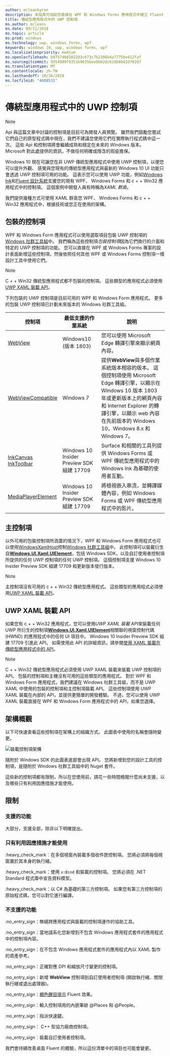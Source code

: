 ```yaml
---
author: mcleanbyron
description: 本指南可協助您直接在 WPF 和 Windows Forms 應用程式中建立 Fluent 型 UWP UI
title: 傳統型應用程式中的 UWP 控制項
ms.author: mcleans
ms.date: 09/21/2018
ms.topic: article
ms.prod: windows
ms.technology: uwp, windows forms, wpf
keywords: windows 10, uwp, windows forms, wpf
ms.localizationpriority: medium
ms.openlocfilehash: b9757466502283c673c7b2106b4a7775be412faf
ms.sourcegitcommit: 9354909f9351b9635bee9bb2dc62db60d2d70107
ms.translationtype: MT
ms.contentlocale: zh-TW
ms.lasthandoff: 10/16/2018
ms.locfileid: "4688531"
---
```

# <a name="uwp-controls-in-desktop-applications"></a>傳統型應用程式中的 UWP 控制項

> [!NOTE]
> Api 與這篇文章中討論的控制項是目前可為開發人員預覽。 雖然我們鼓勵您嘗試它們自己的原型程式碼中現在，我們不建議您使用它們在實際執行程式碼中這一次。 這些 Api 和控制項將會繼續成熟和穩定在未來的 Windows 版本。 Microsoft 對此處提供的資訊，不做任何明確或隱含的瑕疵擔保。

Windows 10 現在可讓您在非 UWP 傳統型應用程式中使用 UWP 控制項，以便您可以提升外觀、 感覺與您現有的傳統型應用程式與最新的 Windows 10 UI 功能只會透過 UWP 控制項可用的功能。 這表示您可以使用 UWP 功能，例如[Windows Ink](../design/input/pen-and-stylus-interactions.md)和[Fluent 設計系統](../design/fluent-design-system/index.md)支援您的現有 WPF、 Windows Forms 和 c + + Win32 應用程式中的控制項。 這個案例中開發人員有時稱為*XAML 群島*。

我們提供幾種方式可使用 XAML 群島您 WPF、 Windows Forms 和 c + + Win32 應用程式中，根據技術或您正在使用的架構。

## <a name="wrapped-controls"></a>包裝的控制項

WPF 和 Windows Form 應用程式可以使用選取項目包裝 UWP 控制項的[Windows 社群工具組](https://docs.microsoft.com/windows/uwpcommunitytoolkit/)中。 我們稱為這些控制項*包裝控制項*因為它們換行的介面和特定的 UWP 控制項的功能。 您可以直接在 WPF 或 Windows Forms 專案的設計表面新增這些控制項，然後依照任何其他 WPF 或 Windows Forms 控制項一樣設計工具中使用它們。

> [!NOTE]
> C + + Win32 傳統型應用程式都不包裝的控制項。 這些類型的應用程式必須使用[UWP XAML 裝載 API](#uwp-xaml-hosting-api)。

下列包裝的 UWP 控制項是目前可用的 WPF 和 Windows Form 應用程式。 更多的包裝 UWP 控制項已計劃未來版本的 Windows 社群工具組。

| 控制項 | 最低支援的作業系統 | 說明 |
|-----------------|-------------------------------|-------------|
| [WebView](https://docs.microsoft.com/windows/communitytoolkit/controls/wpf-winforms/webview) | Windows10 (版本 1803) | 您可以使用 Microsoft Edge 轉譯引擎來顯示網頁內容。 |
| [WebViewCompatible](https://docs.microsoft.com/windows/communitytoolkit/controls/wpf-winforms/webviewcompatible) | Windows 7 | 提供**WebView**與多個作業系統版本相容的版本。 這個控制項使用 Microsoft Edge 轉譯引擎，以顯示在 Windows 10 版本 1803年或更新版本上的網頁內容和 Internet Explorer 的轉譯引擎，以顯示 web 內容在先前版本的 Windows 10，Windows 8.x 和 Windows 7。 |
| [InkCanvas](https://docs.microsoft.com/windows/communitytoolkit/controls/wpf-winforms/inkcanvas)<br>[InkToolbar](https://docs.microsoft.com/windows/communitytoolkit/controls/wpf-winforms/inktoolbar) | Windows 10 Insider Preview SDK 組建 17709 | Surface 和相關的工具列提供 Windows Forms 或 WPF 傳統型應用程式中的 Windows Ink 為基礎的使用者互動。 |
| [MediaPlayerElement](https://docs.microsoft.com/windows/communitytoolkit/controls/wpf-winforms/mediaplayerelement) | Windows 10 Insider Preview SDK 組建 17709 | 將檢視嵌入串流，並轉譯媒體內容，例如 Windows Forms 或 WPF 傳統型應用程式中的影片。 |

## <a name="host-controls"></a>主控制項

以外可用的包裝控制項所涵蓋的情況下，WPF 和 Windows Form 應用程式也可以使用[WindowsXamlHost](https://docs.microsoft.com/windows/communitytoolkit/controls/wpf-winforms/windowsxamlhost)控制[Windows 社群工具組](https://docs.microsoft.com/windows/uwpcommunitytoolkit/)中。 此控制項可以裝載衍生自[**Windows.UI.Xaml.UIElement**](https://docs.microsoft.com/uwp/api/windows.ui.xaml.uielement)，包括 Windows SDK，以及自訂使用者控制項所提供的任何 UWP 控制項的任何 UWP 控制項。 這個控制項支援 Windows 10 Insider Preview SDK 組建 17709 和更新版本發行版本。

> [!NOTE]
> 主控制項沒有可用的 c + + Win32 傳統型應用程式。 這些類型的應用程式必須使用[UWP XAML 裝載 API](#uwp-xaml-hosting-api)。

## <a name="uwp-xaml-hosting-api"></a>UWP XAML 裝載 API

如果您有 c + + Win32 應用程式，您可以使用*UWP XAML 裝載 API*來裝載任何 UWP 所衍生的控制項[**Windows.UI.Xaml.UIElement**](https://docs.microsoft.com/uwp/api/windows.ui.xaml.uielement)相關聯的視窗控制代碼 (HWND) 的應用程式中的任何 UI 項目中。 Windows 10 Insider Preview SDK 組建 17709 引進此 API。 如需使用此 API 的詳細資訊，請參閱[使用 XAML 裝載在傳統型應用程式中的 API](using-the-xaml-hosting-api.md)。

> [!NOTE]
> C + + Win32 傳統型應用程式必須使用 UWP XAML 裝載來裝載 UWP 控制項的 API。 包裝的控制項和主機沒有可用的這些類型的應用程式。 對於 WPF 和 Windows Form 應用程式，我們建議在 Windows 社群工具組，而不是 UWP XAML 中使用的包裝的控制項和主控制項裝載 API。 這些控制項使用 UWP XAML 裝載在內部的 API，並提供更簡單的開發體驗。 不過，您可以使用 UWP XAML 裝載直接在 WPF 和 Windows Form 應用程式中的 API，如果您選擇。

## <a name="architecture-overview"></a>架構概觀

以下可快速查看這些控制項在架構上的組織方式。 此圖表中使用的名稱會隨時變更。  

![裝載控制項架構](images/host-controls.png)

隨附於 Windows SDK 的此圖表底部會出現 API。 您將新增到您的設計工具的控制項，是隨附於 Windows 社群工具組中的 Nuget 套件。

這些新的控制項都有限制，所以在您使用前，請花一些時間檢閱什麼尚未支援，以及哪些只有利用因應措施才能使用。

## <a name="limitations"></a>限制

### <a name="whats-supported"></a>支援的功能

大部分，支援全部，除非以下明確提出。

### <a name="whats-supported-only-with-workarounds"></a>只有利用因應措施才能使用

:heavy_check_mark︰在多個視窗內裝載多個收件匣控制項。 您將必須將每個視窗置於其本身的執行緒。

:heavy_check_mark：使用 ``x:Bind`` 和裝載的控制項。 您將必須在 .NET Standard 程式庫中宣告資料模型。

:heavy_check_mark：以 C# 為基礎的第三方控制項。 如果您有第三方控制項的原始程式碼，您可以對它進行編譯。

### <a name="whats-not-yet-supported"></a>不支援的功能

:no_entry_sign：無縫跨應用程式與裝載的控制項運作的協助工具。

:no_entry_sign：當地語系化您新增到不包含 Windows 應用程式套件的應用程式中的控制項內容。

:no_entry_sign：在不包含 Windows 應用程式套件的應用程式內以 XAML 製作的資產參考。

:no_entry_sign：正確對應 DPI 和縮放尺寸變更的控制項。

:no_entry_sign：新增  **WebView** 控制項到自訂使用者控制項 (開啟執行緒、關閉執行緒或退出處理器)。

:no_entry_sign：[顯色醒目提示](https://docs.microsoft.com/windows/uwp/design/style/reveal) Fluent 效果。

:no_entry_sign：輸入控制項用的內嵌筆跡 @Places 和 @People。

:no_entry_sign：指派快速鍵。

:no_entry_sign： C++ 型協力廠商控制項。

:no_entry_sign︰裝載自訂使用者控制項。

我們會持續改善桌面 Fluent 的體驗，所以這份清單中的項目也可能會變更。  
